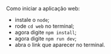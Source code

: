 Como iniciar a aplicação web:
- instale o `node`;
- rode `cd web` no terminal;
- agora digite `npm install`;
- agora digite `npm run dev`;
- abra o link que aparecer no terminal.
